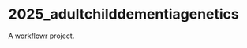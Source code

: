 # 2025_adultchilddementiagenetics

A [workflowr][] project.

[workflowr]: https://github.com/workflowr/workflowr
